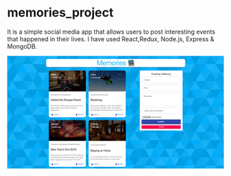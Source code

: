 # memories_project
 It is a simple social media app that allows users to post interesting events that happened in their lives.
 I have used React,Redux, Node.js, Express & MongoDB.
 
 ![alt text](https://github.com/ahmed3520/memories_project/blob/main/memories.png)
 
